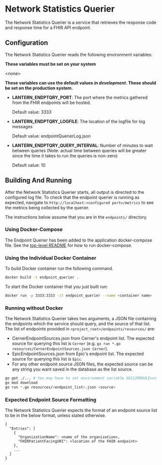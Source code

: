 
# Network Statistics Querier
The Network Statistics Querier is a service that retrieves the response code and response time for a FHIR API endpoint.

## Configuration
The Network Statistics Querier reads the following environment variables:

**These variables must be set on your system**

\<none>

**These variables can use the default values *in development*. These should be set on the production system.**

* **LANTERN_ENDPTQRY_PORT**: The port where the metrics gathered from the FHIR endpoints will be hosted.

  Default value: 3333

* **LANTERN_ENDPTQRY_LOGFILE**: The location of the logfile for log messages

  Default value: endpointQuerierLog.json

* **LANTERN_ENDPTQRY_QUERY_INTERVAL**: Number of minutes to wait between queries (Note: actual time between queries will be greater since the time it takes to run the queries is non-zero)

  Default value: 10

## Building And Running

After the Network Statistics Querier starts, all output is directed to the configured log file. To check that the endpoint querier is running as expected, navigate to `http://localhost:<configured port>/metrics` to see the metrics being collected by the querier.

The instructions below assume that you are in the `endpoints/` directory.

### Using Docker-Compose

The Endpoint Querier has been added to the application docker-compose file. See the [top-level README](../README.md) for how to run docker-compose.

### Using the Individual Docker Container

To build Docker container run the following command.

```bash
docker build -t endpoint_querier .
```

To start the Docker container that you just built run:

```bash
docker run -p 3333:3333 -it endpoint_querier --name <container name>
```

### Running without Docker

The Network Statistics Querier takes two arguments, a JSON file containing the endpoints which the service should query, and the source of that list. The list of endpoints provided in `<project_root>/endpoints/resources/` are:
* CernerEndpointSources.json from Cerner's endpoint list. The expected source for querying this list is `Cerner` (e.g. `go run *.go resources/CernerEndpointSources.json Cerner`).
* EpicEndpointSources.json from Epic's endpoint list. The expected source for querying this list is `Epic`.
* For any other endpoint source JSON files, the expected source can be any string you want saved in the database as the list source.

```bash
go get ./... # You may have to set environment variable GO111MODULE=on
go mod download
go run *.go resources/<endpoint_list>.json <source>
```

### Expected Endpoint Source Formatting

The Network Statistics Querier expects the format of an endpoint source list to be in the below format, unless stated otherwise.

```
{
  "Entries": [
    {
      "OrganizationName": <name of the organization>,
      "FHIRPatientFacingURI": <location of the FHIR endpoint>
    },
    ...
  ]
}
```